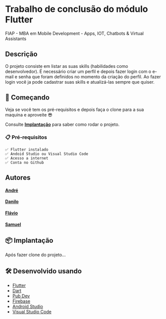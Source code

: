 # Trabalho de conclusão do módulo Flutter

FIAP - MBA em Mobile Development - Apps, IOT, Chatbots & Virtual Assistants

## Descrição
O projeto consiste em listar as suas skills (habilidades como desenvolvedor).
É necessário criar um perfil e depois fazer login com o e-mail e senha que foram definidos no momento da criação do perfil.
Ao fazer login você ja pode cadastrar suas skills e atualizá-las sempre que quiser.

## 🚀 Começando
Veja se você tem os pré-requisitos e depois faça o clone para a sua maquina e aproveite 😎

Consulte **[Implantação](#-implanta%C3%A7%C3%A3o)** para saber como rodar o projeto.

### 📋 Pré-requisitos
```
✅ Flutter instalado
✅ Andoid Studio ou Visual Studio Code
✅ Acesso a internet
✅ Conta no Github
```
## Autores

#### [André](https://github.com/AndCordeiro)
#### [Danilo](https://www.linkedin.com/in/danilopsnts)
#### [Flávio](https://github.com/flavio-fgjj)
#### [Samuel](https://github.com/SamuelDevMobile)

## 📦 Implantação

Após fazer clone do projeto...

## 🛠️ Desenvolvido usando

* [Flutter](https://flutter.dev/)
* [Dart](https://dart.dev/)
* [Pub Dev](https://pub.dev/)
* [Firebase](https://firebase.google.com/?hl=pt-br)
* [Android Studio](https://developer.android.com/studio)
* [Visual Studio Code](https://code.visualstudio.com/)
